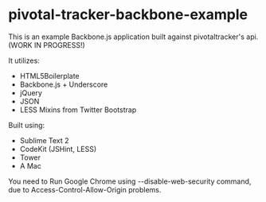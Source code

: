 pivotal-tracker-backbone-example
=====================
This is an example Backbone.js application built against pivotaltracker's api. (WORK IN PROGRESS!)

It utilizes:
- HTML5Boilerplate
- Backbone.js + Underscore
- jQuery
- JSON
- LESS Mixins from Twitter Bootstrap 

Built using:
- Sublime Text 2
- CodeKit (JSHint, LESS)
- Tower
- A Mac

You need to Run Google Chrome using --disable-web-security command, due to Access-Control-Allow-Origin problems.